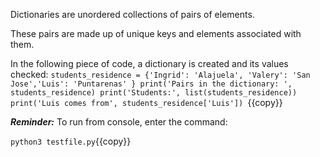 Dictionaries are unordered collections of pairs of elements.

These pairs are made up of unique keys and elements associated with them.

In the following piece of code, a dictionary is created and its values checked:
`students_residence = {'Ingrid': 'Alajuela', 'Valery': 'San Jose','Luis': 'Puntarenas' }
print('Pairs in the dictionary: ', students_residence)
print('Students:', list(students_residence))
print('Luis comes from', students_residence['Luis'])
`{{copy}}

***Reminder:*** To run from console, enter the command:

`python3 testfile.py`{{copy}}
